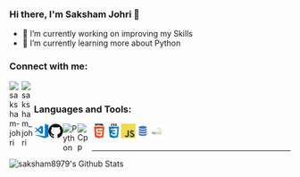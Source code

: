 ### Hi there, I'm Saksham Johri 👋

<!--
**saksham8979/saksham8979** is a ✨ _special_ ✨ repository because its `README.md` (this file) appears on your GitHub profile.
-->

- 🔭 I’m currently working on improving my Skills
- 🌱 I’m currently learning more about Python
<!-- - ⚡ Fun fact: ... -->

### Connect with me:

<a href="https://www.linkedin.com/in/saksham-johri/" target="_blank">
  <img align="left" alt="saksham-johri" | Linkedin" title="LinkedIn" width="22px" src="https://cdn.jsdelivr.net/npm/simple-icons@v3/icons/linkedin.svg"> 
</a>
                                                                                                                                      
<a href="https://www.hackerrank.com/saksham_johri" target="_blank">
  <img align="left" alt="saksham_johri" | HackerRank" title="HackerRank" width="22px" src="https://cdn.jsdelivr.net/npm/simple-icons@v3/icons/hackerrank.svg"> 
</a>

<br />

### Languages and Tools:

<img align="left" alt="Visual Studio Code" title="Visual Studio Code" width="26px" src="https://raw.githubusercontent.com/github/explore/80688e429a7d4ef2fca1e82350fe8e3517d3494d/topics/visual-studio-code/visual-studio-code.png" />

<img align="left" alt="GitHub" title="Github" width="26px" src="https://raw.githubusercontent.com/github/explore/78df643247d429f6cc873026c0622819ad797942/topics/github/github.png" />

<img align="left" alt="Python" title="Pyhton" width="26px" src="https://img.icons8.com/color/48/000000/python.png" />

<img align="left" alt="Cpp" title="C++" width="26px" src="https://img.icons8.com/color/48/000000/c-plus-plus-logo.png"/>

<img align="left" alt="HTML5" title="HTML5" width="26px" src="https://raw.githubusercontent.com/github/explore/80688e429a7d4ef2fca1e82350fe8e3517d3494d/topics/html/html.png" />

<img align="left" alt="CSS3" title="CSS3" width="26px" src="https://raw.githubusercontent.com/github/explore/80688e429a7d4ef2fca1e82350fe8e3517d3494d/topics/css/css.png" />

<img align="left" alt="JavaScript" title="JavaScript" width="26px" src="https://raw.githubusercontent.com/github/explore/80688e429a7d4ef2fca1e82350fe8e3517d3494d/topics/javascript/javascript.png" />

<img align="left" alt="SQL" title="SQL" width="26px" src="https://raw.githubusercontent.com/github/explore/80688e429a7d4ef2fca1e82350fe8e3517d3494d/topics/sql/sql.png" />

<img align="left" alt="MySQL" title="MySQL" width="26px" src="https://raw.githubusercontent.com/github/explore/80688e429a7d4ef2fca1e82350fe8e3517d3494d/topics/mysql/mysql.png" />
<br /><br />

---
<img align="left" alt="saksham8979's Github Stats" src="https://github-readme-stats.vercel.app/api?username=saksham-johri&show_icons=true&hide_border=true&count_private=true&hide=prs,issues&theme=gruvbox" />
